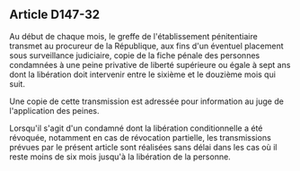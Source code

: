 Article D147-32
----
Au début de chaque mois, le greffe de l'établissement pénitentiaire transmet au
procureur de la République, aux fins d'un éventuel placement sous surveillance
judiciaire, copie de la fiche pénale des personnes condamnées à une peine
privative de liberté supérieure ou égale à sept ans dont la libération doit
intervenir entre le sixième et le douzième mois qui suit.

Une copie de cette transmission est adressée pour information au juge de
l'application des peines.

Lorsqu'il s'agit d'un condamné dont la libération conditionnelle a été révoquée,
notamment en cas de révocation partielle, les transmissions prévues par le
présent article sont réalisées sans délai dans les cas où il reste moins de six
mois jusqu'à la libération de la personne.
